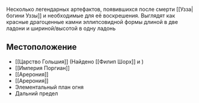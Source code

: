 Несколько легендарных артефактов, появившихся после смерти [[Узза|богини Уззы]] и необходимые для её воскрешения. Выглядят как красные драгоценные камни эллипсовидной формы длиной в две ладони и шириной/высотой в одну ладонь
## Местоположение
- [[Царство Гольшия]] (Найдено [[Филип Шорх]] и )
- [[Империя Поргиан]]
- [[Арерония]]
- [[Арерония]]
- Элементальный план огня
- Дальний предел